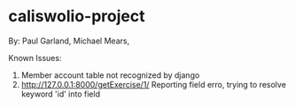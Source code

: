 # caliswolio-project
By: Paul Garland, Michael Mears,


Known Issues:
1. Member account table not recognized by django
2. http://127.0.0.1:8000/getExercise/1/   Reporting field erro, trying to resolve keyword 'id' into field


